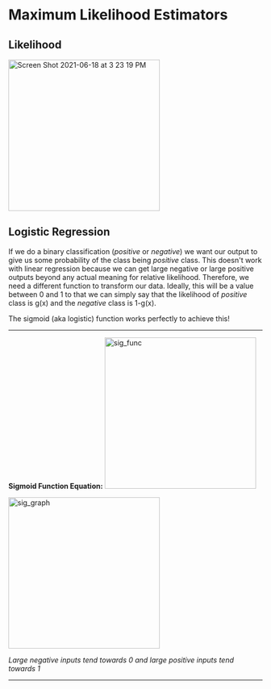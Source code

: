 # Maximum Likelihood Estimators


## Likelihood



<img width="300" alt="Screen Shot 2021-06-18 at 3 23 19 PM" src="https://user-images.githubusercontent.com/26121178/122607822-2b258000-d049-11eb-942b-ad9f95449128.png">


## Logistic Regression 

If we do a binary classification (_positive_ or _negative_) we want our output to give us some probability of the class being _positive_ class. 
This doesn't work with linear regression because we can get large negative or large positive outputs beyond any actual meaning for relative likelihood. Therefore, we need a different function to transform our data. Ideally, this will be a value between 0 and 1 to that we can simply say that the likelihood of _positive_ class is g(x) and the _negative_ class is 1-g(x).

The sigmoid (aka logistic) function works perfectly to achieve this!

---

**Sigmoid Function Equation:**
<img src="https://user-images.githubusercontent.com/26121178/122606731-658e1d80-d047-11eb-896f-bb888b468ed0.png" alt="sig_func" width="300"/> 

<img src="https://user-images.githubusercontent.com/26121178/122606827-91110800-d047-11eb-8d97-9a9bbc79e4c4.png" alt="sig_graph" width="300"/> 

_Large negative inputs tend towards 0 and large positive inputs tend towards 1_

---
